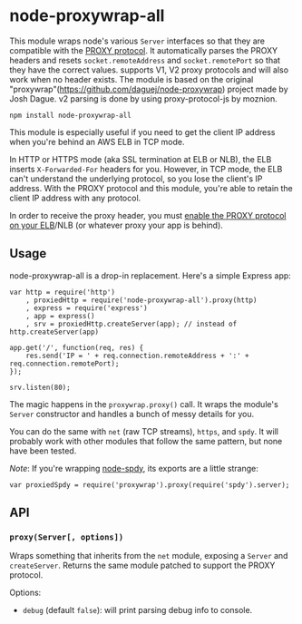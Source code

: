 node-proxywrap-all
==============

This module wraps node's various `Server` interfaces so that they are compatible with the [PROXY protocol](https://www.haproxy.org/download/1.8/doc/proxy-protocol.txt).  It automatically parses the PROXY headers and resets `socket.remoteAddress` and `socket.remotePort` so that they have the correct values.
supports V1, V2 proxy protocols and will also work when no header exists.
The module is based on the original "proxywrap"(https://github.com/daguej/node-proxywrap) project made by Josh Dague.
v2 parsing is done by using proxy-protocol-js by moznion.

    npm install node-proxywrap-all

This module is especially useful if you need to get the client IP address when you're behind an AWS ELB in TCP mode.

In HTTP or HTTPS mode (aka SSL termination at ELB or NLB), the ELB inserts `X-Forwarded-For` headers for you.  However, in TCP mode, the ELB can't understand the underlying protocol, so you lose the client's IP address.  With the PROXY protocol and this module, you're able to retain the client IP address with any protocol.

In order to receive the proxy header, you must [enable the PROXY protocol on your ELB](http://docs.aws.amazon.com/ElasticLoadBalancing/latest/DeveloperGuide/enable-proxy-protocol.html)/NLB (or whatever proxy your app is behind).

Usage
-----

node-proxywrap-all is a drop-in replacement.  Here's a simple Express app:

    var http = require('http')
        , proxiedHttp = require('node-proxywrap-all').proxy(http)
        , express = require('express')
        , app = express()
        , srv = proxiedHttp.createServer(app); // instead of http.createServer(app)

    app.get('/', function(req, res) {
        res.send('IP = ' + req.connection.remoteAddress + ':' + req.connection.remotePort);
    });

    srv.listen(80);

The magic happens in the `proxywrap.proxy()` call.  It wraps the module's `Server` constructor and handles a bunch of messy details for you.

You can do the same with `net` (raw TCP streams), `https`, and `spdy`.  It will probably work with other modules that follow the same pattern, but none have been tested.

*Note*: If you're wrapping [node-spdy](https://github.com/indutny/node-spdy), its exports are a little strange:

    var proxiedSpdy = require('proxywrap').proxy(require('spdy').server);

API
---

### `proxy(Server[, options])`

Wraps something that inherits from the `net` module, exposing a `Server` and `createServer`.  Returns the same module patched to support the PROXY protocol.

Options:

- `debug` (default `false`): will print parsing debug info to console.
